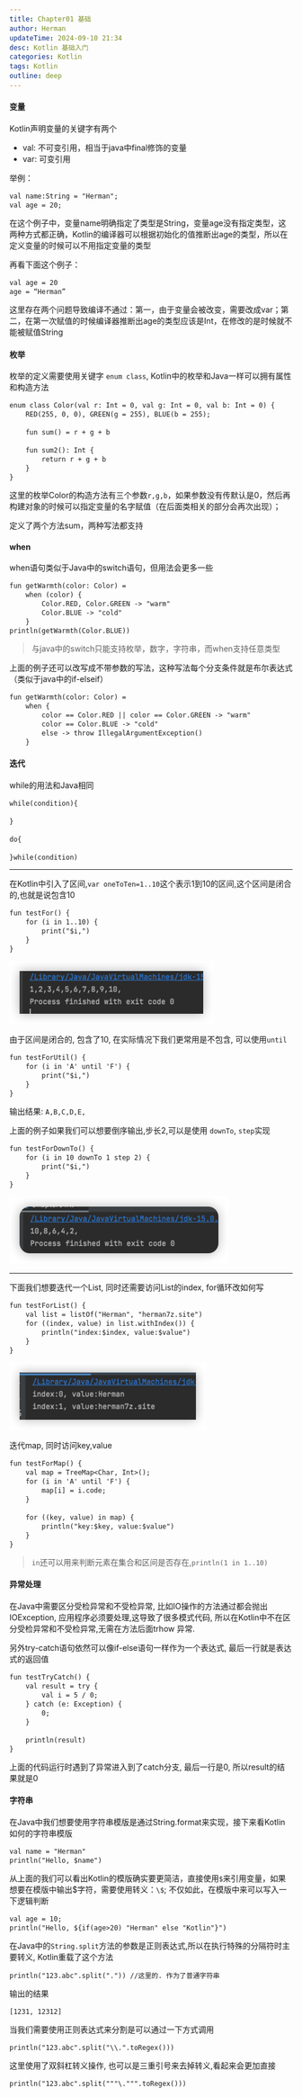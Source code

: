 ```yaml
---
title: Chapter01 基础
author: Herman
updateTime: 2024-09-10 21:34
desc: Kotlin 基础入门
categories: Kotlin
tags: Kotlin
outline: deep
---
```



#### 变量
Kotlin声明变量的关键字有两个

* val: 不可变引用，相当于java中final修饰的变量
* var: 可变引用

举例：
```
val name:String = "Herman";
val age = 20;
```
在这个例子中，变量name明确指定了类型是String，变量age没有指定类型，这两种方式都正确，Kotlin的编译器可以根据初始化的值推断出age的类型，所以在定义变量的时候可以不用指定变量的类型

再看下面这个例子：
```
val age = 20
age = “Herman”
```
这里存在两个问题导致编译不通过：第一，由于变量会被改变，需要改成var；第二，在第一次赋值的时候编译器推断出age的类型应该是Int，在修改的是时候就不能被赋值String


#### 枚举

枚举的定义需要使用关键字 `enum class`, Kotlin中的枚举和Java一样可以拥有属性和构造方法

```
enum class Color(val r: Int = 0, val g: Int = 0, val b: Int = 0) {
    RED(255, 0, 0), GREEN(g = 255), BLUE(b = 255);

    fun sum() = r + g + b

    fun sum2(): Int {
        return r + g + b
    }
}
```
这里的枚举Color的构造方法有三个参数`r,g,b`，如果参数没有传默认是0，然后再构建对象的时候可以指定变量的名字赋值（在后面类相关的部分会再次出现）；

定义了两个方法sum，两种写法都支持



#### when
when语句类似于Java中的switch语句，但用法会更多一些

```
fun getWarmth(color: Color) =
    when (color) {
        Color.RED, Color.GREEN -> "warm"
        Color.BLUE -> "cold"
    }
println(getWarmth(Color.BLUE))
```

> 与java中的switch只能支持枚举，数字，字符串，而when支持任意类型

上面的例子还可以改写成不带参数的写法，这种写法每个分支条件就是布尔表达式（类似于java中的if-elseif）

```
fun getWarmth(color: Color) =
    when {
        color == Color.RED || color == Color.GREEN -> "warm"
        color == Color.BLUE -> "cold"
        else -> throw IllegalArgumentException()
    }
```



#### 迭代

while的用法和Java相同

```
while(condition){

}

do{

}while(condition)
```

---

在Kotlin中引入了区间,`var oneToTen=1..10`这个表示1到10的区间,这个区间是闭合的,也就是说包含10

```
fun testFor() {
    for (i in 1..10) {
        print("$i,")
    }
}
```

![](https://raw.githubusercontent.com/silently9527/images/main/202408161913878.png)

由于区间是闭合的, 包含了10, 在实际情况下我们更常用是不包含, 可以使用`until`

```
fun testForUtil() {
    for (i in 'A' until 'F') {
        print("$i,")
    }
}
```

输出结果: `A,B,C,D,E,`

上面的例子如果我们可以想要倒序输出,步长2,可以是使用 `downTo`, `step`实现
```
fun testForDownTo() {
    for (i in 10 downTo 1 step 2) {
        print("$i,")
    }
}
```
![](https://raw.githubusercontent.com/silently9527/images/main/202408161918697.png)

---

下面我们想要迭代一个List, 同时还需要访问List的index, for循环改如何写
```
fun testForList() {
    val list = listOf("Herman", "herman7z.site")
    for ((index, value) in list.withIndex()) {
        println("index:$index, value:$value")
    }
}
```

![](https://raw.githubusercontent.com/silently9527/images/main/202408161933380.png)


迭代map, 同时访问key,value

```
fun testForMap() {
    val map = TreeMap<Char, Int>();
    for (i in 'A' until 'F') {
        map[i] = i.code;
    }

    for ((key, value) in map) {
        println("key:$key, value:$value")
    }
}
```

> `in`还可以用来判断元素在集合和区间是否存在,`println(1 in 1..10)`



#### 异常处理
在Java中需要区分受检异常和不受检异常, 比如IO操作的方法通过都会抛出IOException, 应用程序必须要处理,这导致了很多模式代码, 所以在Kotlin中不在区分受检异常和不受检异常,无需在方法后面trhow 异常.

另外try-catch语句依然可以像if-else语句一样作为一个表达式, 最后一行就是表达式的返回值

```
fun testTryCatch() {
    val result = try {
        val i = 5 / 0;
    } catch (e: Exception) {
        0;
    }

    println(result)
}
```

上面的代码运行时遇到了异常进入到了catch分支, 最后一行是0, 所以result的结果就是0



#### 字符串
在Java中我们想要使用字符串模版是通过String.format来实现，接下来看Kotlin如何的字符串模版

```
val name = "Herman"
println("Hello, $name")
```
从上面的我们可以看出Kotlin的模版确实要更简洁，直接使用`$`来引用变量，如果想要在模版中输出$字符，需要使用转义：`\$`; 不仅如此，在模版中来可以写入一下逻辑判断

```
val age = 10;
println("Hello, ${if(age>20) "Herman" else "Kotlin"}")
```


在Java中的`String.split`方法的参数是正则表达式,所以在执行特殊的分隔符时主要转义, Kotlin重载了这个方法
```
println("123.abc".split(".")) //这里的. 作为了普通字符串
```
输出的结果
```
[1231, 12312]
```

当我们需要使用正则表达式来分割是可以通过一下方式调用
```
println("123.abc".split("\\.".toRegex()))
```

这里使用了双斜杠转义操作, 也可以是三重引号来去掉转义,看起来会更加直接
```
println("123.abc".split("""\.""".toRegex()))
```